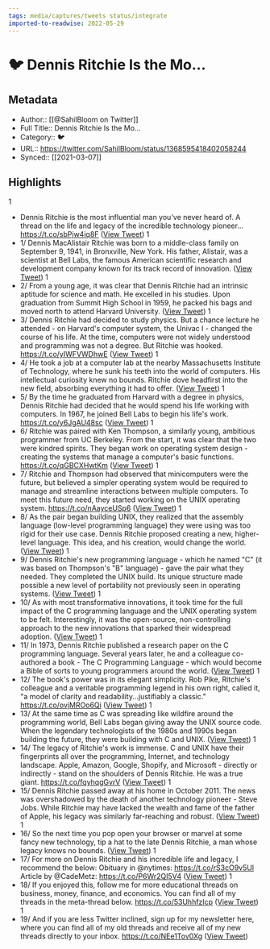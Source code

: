 ```yaml
---
tags: media/captures/tweets status/integrate
imported-to-readwise: 2022-05-29
---
```

# 🐦 Dennis Ritchie Is the Mo...

## Metadata
- Author:: [[@SahilBloom on Twitter]]
- Full Title:: Dennis Ritchie Is the Mo...
- Category:: 🐦
- URL:: https://twitter.com/SahilBloom/status/1368595418402058244
- Synced:: [[2021-03-07]]

## Highlights
1
- Dennis Ritchie is the most influential man you've never heard of.
  A thread on the life and legacy of the incredible technology pioneer... https://t.co/sbPjw4iq8F ([View Tweet](https://twitter.com/SahilBloom/status/1368595418402058244))
1
- 1/ Dennis MacAlistair Ritchie was born to a middle-class family on September 9, 1941, in Bronxville, New York.
  His father, Alistair, was a scientist at Bell Labs, the famous American scientific research and development company known for its track record of innovation. ([View Tweet](https://twitter.com/SahilBloom/status/1368595419672895490))
1
- 2/ From a young age, it was clear that Dennis Ritchie had an intrinsic aptitude for science and math.
  He excelled in his studies.
  Upon graduation from Summit High School in 1959, he packed his bags and moved north to attend Harvard University. ([View Tweet](https://twitter.com/SahilBloom/status/1368595420629245954))
1
- 3/ Dennis Ritchie had decided to study physics.
  But a chance lecture he attended - on Harvard's computer system, the Univac I - changed the course of his life.
  At the time, computers were not widely understood and programming was not a degree.
  But Ritchie was hooked. https://t.co/yIWFVWDhwE ([View Tweet](https://twitter.com/SahilBloom/status/1368595423271690240))
1
- 4/ He took a job at a computer lab at the nearby Massachusetts Institute of Technology, where he sunk his teeth into the world of computers.
  His intellectual curiosity knew no bounds.
  Ritchie dove headfirst into the new field, absorbing everything it had to offer. ([View Tweet](https://twitter.com/SahilBloom/status/1368595424706109450))
1
- 5/ By the time he graduated from Harvard with a degree in physics, Dennis Ritchie had decided that he would spend his life working with computers.
  In 1967, he joined Bell Labs to begin his life's work. https://t.co/y6JgAU48sc ([View Tweet](https://twitter.com/SahilBloom/status/1368595427310727170))
1
- 6/ Ritchie was paired with Ken Thompson, a similarly young, ambitious programmer from UC Berkeley.
  From the start, it was clear that the two were kindred spirits.
  They began work on operating system design - creating the systems that manage a computer's basic functions. https://t.co/qGBCXHwtKm ([View Tweet](https://twitter.com/SahilBloom/status/1368595430460645378))
1
- 7/ Ritchie and Thompson had observed that minicomputers were the future, but believed a simpler operating system would be required to manage and streamline interactions between multiple computers.
  To meet this future need, they started working on the UNIX operating system. https://t.co/nAayceUSp6 ([View Tweet](https://twitter.com/SahilBloom/status/1368595433207951363))
1
- 8/ As the pair began building UNIX, they realized that the assembly language (low-level programming language) they were using was too rigid for their use case.
  Dennis Ritchie proposed creating a new, higher-level language.
  This idea, and his creation, would change the world. ([View Tweet](https://twitter.com/SahilBloom/status/1368595434399145987))
1
- 9/ Dennis Ritchie's new programming language - which he named "C" (it was based on Thompson's "B" language) - gave the pair what they needed.
  They completed the UNIX build.
  Its unique structure made possible a new level of portability not previously seen in operating systems. ([View Tweet](https://twitter.com/SahilBloom/status/1368595435510624258))
1
- 10/ As with most transformative innovations, it took time for the full impact of the C programming language and the UNIX operating system to be felt.
  Interestingly, it was the open-source, non-controlling approach to the new innovations that sparked their widespread adoption. ([View Tweet](https://twitter.com/SahilBloom/status/1368595436483743746))
1
- 11/ In 1973, Dennis Ritchie published a research paper on the C programming language.
  Several years later, he and a colleague co-authored a book - The C Programming Language - which would become a Bible of sorts to young programmers around the world. ([View Tweet](https://twitter.com/SahilBloom/status/1368595437511315461))
1
- 12/ The book's power was in its elegant simplicity.
  Rob Pike, Ritchie's colleague and a veritable programming legend in his own right, called it, "a model of clarity and readability...justifiably a classic." https://t.co/ovjMROo6Qi ([View Tweet](https://twitter.com/SahilBloom/status/1368595438517981184))
1
- 13/ At the same time as C was spreading like wildfire around the programming world, Bell Labs began giving away the UNIX source code.
  When the legendary technologists of the 1980s and 1990s began building the future, they were building with C and UNIX. ([View Tweet](https://twitter.com/SahilBloom/status/1368595439956631556))
1
- 14/ The legacy of Ritchie's work is immense.
  C and UNIX have their fingerprints all over the programming, Internet, and technology landscape.
  Apple, Amazon, Google, Shopify, and Microsoft - directly or indirectly - stand on the shoulders of Dennis Ritchie.
  He was a true giant. https://t.co/fqyhqgGvrV ([View Tweet](https://twitter.com/SahilBloom/status/1368595442309591041))
1
- 15/ Dennis Ritchie passed away at his home in October 2011.
  The news was overshadowed by the death of another technology pioneer - Steve Jobs.
  While Ritchie may have lacked the wealth and fame of the father of Apple, his legacy was similarly far-reaching and robust. ([View Tweet](https://twitter.com/SahilBloom/status/1368595443555340290))
1
- 16/ So the next time you pop open your browser or marvel at some fancy new technology, tip a hat to the late Dennis Ritchie, a man whose legacy knows no bounds. ([View Tweet](https://twitter.com/SahilBloom/status/1368595444511567872))
1
- 17/ For more on Dennis Ritchie and his incredible life and legacy, I recommend the below:
  Obituary in @nytimes: https://t.co/rS3cO9v5Ul
  Article by @CadeMetz: https://t.co/P6Wr2QI5V4 ([View Tweet](https://twitter.com/SahilBloom/status/1368595445535051777))
1
- 18/ If you enjoyed this, follow me for more educational threads on business, money, finance, and economics. You can find all of my threads in the meta-thread below. https://t.co/53UhhfzIcp ([View Tweet](https://twitter.com/SahilBloom/status/1368595446646509571))
1
- 19/ And if you are less Twitter inclined, sign up for my newsletter here, where you can find all of my old threads and receive all of my new threads directly to your inbox. https://t.co/NEe1Tov0Xg ([View Tweet](https://twitter.com/SahilBloom/status/1368595447846105094))
